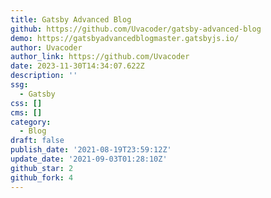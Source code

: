 ```yaml
---
title: Gatsby Advanced Blog
github: https://github.com/Uvacoder/gatsby-advanced-blog
demo: https://gatsbyadvancedblogmaster.gatsbyjs.io/
author: Uvacoder
author_link: https://github.com/Uvacoder
date: 2023-11-30T14:34:07.622Z
description: ''
ssg:
  - Gatsby
css: []
cms: []
category:
  - Blog
draft: false
publish_date: '2021-08-19T23:59:12Z'
update_date: '2021-09-03T01:28:10Z'
github_star: 2
github_fork: 4
---
```

